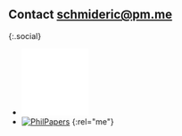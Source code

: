 ## Contact [schmideric@pm.me](mailto:schmideric@pm.me)

{:.social}
- [![GitHub](/assets/images/github.png)](https://github.com/ericschmid-uchicago)
- [![PhilPapers](/assets/images/pp-logo.svg)](https://philpeople.org/profiles/eric-schmid)
{:rel="me"}
